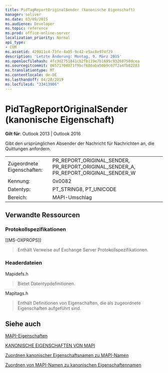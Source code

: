 ```yaml
---
title: PidTagReportOriginalSender (kanonische Eigenschaft)
manager: soliver
ms.date: 03/09/2015
ms.audience: Developer
ms.topic: reference
ms.prod: office-online-server
localization_priority: Normal
api_type:
- COM
ms.assetid: 429811c4-73fe-4a05-9c42-e5ac8e974f29
description: 'Letzte Änderung: Montag, 9. März 2015'
ms.openlocfilehash: 4fc3d2751841cb2fb119e7b1695c93260758dcea
ms.sourcegitcommit: 8657170d071f9bcf680aba50b9c07f2a4fb82283
ms.translationtype: MT
ms.contentlocale: de-DE
ms.lasthandoff: 04/28/2019
ms.locfileid: "33413906"
---
```

# <a name="pidtagreportoriginalsender-canonical-property"></a>PidTagReportOriginalSender (kanonische Eigenschaft)

  
  
**Gilt für**: Outlook 2013 | Outlook 2016 
  
Gibt den ursprünglichen Absender der Nachricht für Nachrichten an, die Quittungen anfordern.
  
|||
|:-----|:-----|
|Zugeordnete Eigenschaften:  <br/> |PR_REPORT_ORIGINAL_SENDER, PR_REPORT_ORIGINAL_SENDER_A, PR_REPORT_ORIGINAL_SENDER_W  <br/> |
|Kennung:  <br/> |0x0082  <br/> |
|Datentyp:  <br/> |PT_STRING8, PT_UNICODE  <br/> |
|Bereich:  <br/> |MAPI-Umschlag  <br/> |
   
## <a name="related-resources"></a>Verwandte Ressourcen

### <a name="protocol-specifications"></a>Protokollspezifikationen

[[MS-OXPROPS]] 
  
> Enthält Verweise auf Exchange Server Protokollspezifikationen.
    
### <a name="header-files"></a>Headerdateien

Mapidefs.h
  
> Bietet Datentypdefinitionen.
    
Mapitags.h
  
> Enthält Definitionen von Eigenschaften, die als zugeordnete Eigenschaften aufgeführt sind.
    
## <a name="see-also"></a>Siehe auch



[MAPI-Eigenschaften](mapi-properties.md)
  
[KANONISCHE EIGENSCHAFTEN VON MAPI](mapi-canonical-properties.md)
  
[Zuordnen kanonischer Eigenschaftsnamen zu MAPI-Namen](mapping-canonical-property-names-to-mapi-names.md)
  
[Zuordnen von MAPI-Namen zu kanonischen Eigenschaftennamen](mapping-mapi-names-to-canonical-property-names.md)


